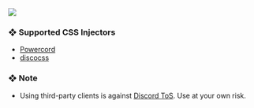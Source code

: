 <img src="https://cdn.kizu.cf/u/kqwg41T.png">

### ❖ Supported CSS Injectors

   * [Powercord](https://powercord.dev)
   * [discocss](https://github.com/mlvzk/discocss)

### ❖ Note

   * Using third-party clients is against [Discord ToS](https://discord.com/terms). Use at your own risk. 
